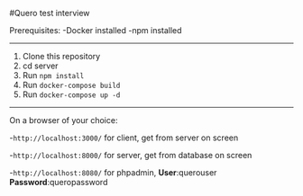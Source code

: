 #Quero test interview

Prerequisites:
  -Docker installed
  -npm installed

---

1. Clone this repository
2. cd server
3. Run `npm install`
4. Run `docker-compose build`
5. Run `docker-compose up -d`

---

On a browser of your choice:

  -`http://localhost:3000/` for client, get from server on screen

  -`http://localhost:8000/` for server, get from database on screen

  -`http://localhost:8080/` for phpadmin, **User**:querouser **Password**:queropassword